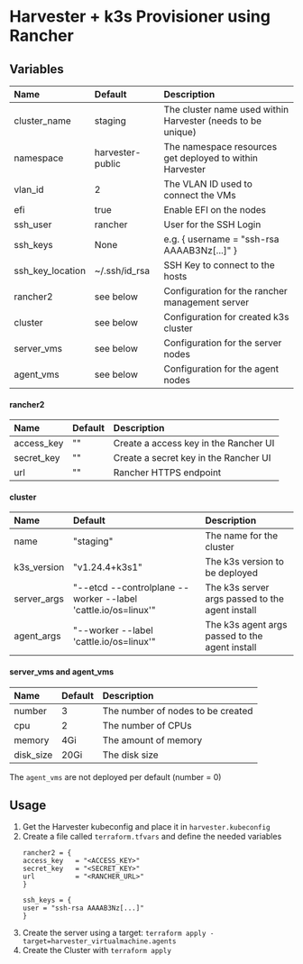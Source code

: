# Harvester + k3s Provisioner using Rancher

## Variables

| Name             | Default          | Description                                                 |
|:-----------------|:-----------------|:------------------------------------------------------------|
| cluster_name     | staging          | The cluster name used within Harvester (needs to be unique) |
| namespace        | harvester-public | The namespace resources get deployed to within Harvester    |
| vlan_id          | 2                | The VLAN ID used to connect the VMs                         |
| efi              | true             | Enable EFI on the nodes                                     |
| ssh_user         | rancher          | User for the SSH Login                                      |
| ssh_keys         | None             | e.g. { username = "ssh-rsa AAAAB3Nz[...]" }                 |
| ssh_key_location | ~/.ssh/id_rsa    | SSH Key to connect to the hosts                             |
| rancher2         | see below        | Configuration for the rancher management server             |
| cluster          | see below        | Configuration for created k3s cluster                       |
| server_vms       | see below        | Configuration for the server nodes                          |
| agent_vms        | see below        | Configuration for the agent nodes                           |

#### rancher2

| Name       | Default | Description                           |
|:-----------|:--------|:--------------------------------------|
| access_key | ""      | Create a access key in the Rancher UI |
| secret_key | ""      | Create a secret key in the Rancher UI |
| url        | ""      | Rancher HTTPS endpoint                |

#### cluster

| Name        | Default                                                       | Description                                     |
|:------------|:--------------------------------------------------------------|:------------------------------------------------|
| name        | "staging"                                                     | The name for the cluster                        |
| k3s_version | "v1.24.4+k3s1"                                                | The k3s version to be deployed                  |
| server_args | "--etcd --controlplane --worker --label 'cattle.io/os=linux'" | The k3s server args passed to the agent install |
| agent_args  | "--worker --label 'cattle.io/os=linux'"                       | The k3s agent args passed to the agent install  |

#### server_vms and agent_vms

| Name      | Default | Description                       |
|:----------|:--------|:----------------------------------|
| number    | 3       | The number of nodes to be created |
| cpu       | 2       | The number of CPUs                |
| memory    | 4Gi     | The amount of memory              |
| disk_size | 20Gi    | The disk size                     |

The `agent_vms` are not deployed per default (number = 0)

## Usage

1. Get the Harvester kubeconfig and place it in `harvester.kubeconfig`
2. Create a file called `terraform.tfvars` and define the needed variables
    ```
    rancher2 = {
    access_key   = "<ACCESS_KEY>"
    secret_key   = "<SECRET_KEY>"
    url          = "<RANCHER_URL>"
    }

    ssh_keys = {
    user = "ssh-rsa AAAAB3Nz[...]"
    }
    ```
3. Create the server using a target: `terraform apply -target=harvester_virtualmachine.agents`
4. Create the Cluster with `terraform apply`